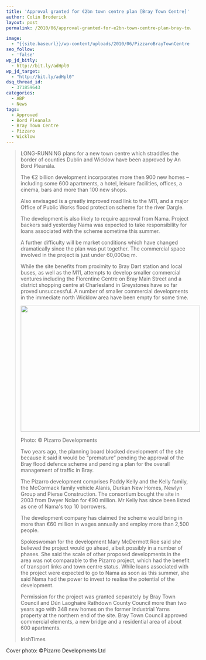```yaml
---
title: 'Approval granted for €2bn town centre plan [Bray Town Centre]'
author: Colin Broderick
layout: post
permalink: /2010/06/approval-granted-for-e2bn-town-centre-plan-bray-town-centre/

image:
  - "{{site.baseurl}}/wp-content/uploads/2010/06/PizzaroBrayTownCentre.jpg"
seo_follow:
  - 'false'
wp_jd_bitly:
  - http://bit.ly/adHpl0
wp_jd_target:
  - "http://bit.ly/adHpl0"
dsq_thread_id:
  - 371859643
categories:
  - ABP
  - News
tags:
  - Approved
  - Bord Pleanala
  - Bray Town Centre
  - Pizzaro
  - Wicklow
---
```

> LONG-RUNNING plans for a new town centre which straddles the border of counties Dublin and Wicklow have been approved by An Bord Pleanála.
> 
> The €2 billion development incorporates more then 900 new homes – including some 600 apartments, a hotel, leisure facilities, offices, a cinema, bars and more than 100 new shops.
> 
> Also envisaged is a greatly improved road link to the M11, and a major Office of Public Works flood protection scheme for the river Dargle.
> 
> <!--more-->
> 
> The development is also likely to require approval from Nama. Project backers said yesterday Nama was expected to take responsibility for loans associated with the scheme sometime this summer.
> 
> A further difficulty will be market conditions which have changed dramatically since the plan was put together. The commercial space involved in the project is just under 60,000sq m.
> 
> While the site benefits from proximity to Bray Dart station and local buses, as well as the M11, attempts to develop smaller commercial ventures including the Florentine Centre on Bray Main Street and a district shopping centre at Charlesland in Greystones have so far proved unsuccessful. A number of smaller commercial developments in the immediate north Wicklow area have been empty for some time.
> 
> <div id="attachment_747" class="wp-caption aligncenter" style="width: 500px">
>   <a href="{{site.baseurl}}/wp-content/uploads/2010/06/PizzaroBrayTownCentre-Aerial.jpg"><img class="size-full wp-image-747 " title="Pizzaro Bray Town Centre - Aerial" src="{{site.baseurl}}/wp-content/uploads/2010/06/PizzaroBrayTownCentre-Aerial.jpg" alt="" width="490" height="344" /></a><p class="wp-caption-text">
>     Photo: © Pizarro Developments
>   </p>
> </div>
> 
> Two years ago, the planning board blocked development of the site because it said it would be “premature” pending the approval of the Bray flood defence scheme and pending a plan for the overall management of traffic in Bray.
> 
> The Pizarro development comprises Paddy Kelly and the Kelly family, the McCormack family vehicle Alanis, Durkan New Homes, Newlyn Group and Pierse Construction. The consortium bought the site in 2003 from Dwyer Nolan for €90 million. Mr Kelly has since been listed as one of Nama's top 10 borrowers.
> 
> The development company has claimed the scheme would bring in more than €60 million in wages annually and employ more than 2,500 people.
> 
> Spokeswoman for the development Mary McDermott Roe said she believed the project would go ahead, albeit possibly in a number of phases. She said the scale of other proposed developments in the area was not comparable to the Pizarro project, which had the benefit of transport links and town centre status. While loans associated with the project were expected to go to Nama as soon as this summer, she said Nama had the power to invest to realise the potential of the development.
> 
> Permission for the project was granted separately by Bray Town Council and Dún Laoghaire Rathdown County Council more than two years ago with 348 new homes on the former Industrial Yarns property at the northern end of the site. Bray Town Council approved commercial elements, a new bridge and a residential area of about 600 apartments.
> 
> IrishTimes

Cover photo: ©Pizarro Developments Ltd

